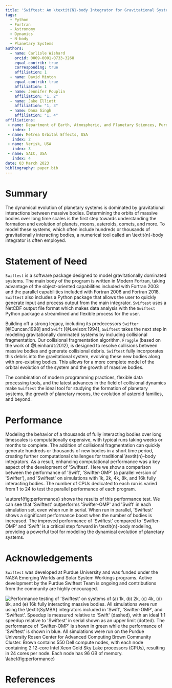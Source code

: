 ```yaml
---
title: 'Swiftest: An \textit{N}-body Integrator for Gravitational Systems'
tags:
  - Python
  - Fortran
  - Astronomy
  - Dynamics
  - N-body
  - Planetary Systems
authors:
  - name: Carlisle Wishard
    orcid: 0009-0001-0733-3268
    equal-contrib: true 
    corresponding: true 
    affiliation: 1
  - name: David Minton
    equal-contrib: true 
    affiliation: 1
  - name: Jennifer Pouplin
    affiliation: "1, 2"
  - name: Jake Elliott
    affiliation: "1, 3"
  - name: Dana Singh
    affiliation: "1, 4"
affiliations:
 - name: Department of Earth, Atmospheric, and Planetary Sciences, Purdue University, USA
   index: 1
 - name: Metrea Orbital Effects, USA
   index: 2
 - name: Verisk, USA
   index: 3
 - name: SAIC, USA
   index: 4
date: 03 March 2023
bibliography: paper.bib
---
```


# Summary

The dynamical evolution of planetary systems is dominated by gravitational interactions between massive bodies. Determining the orbits of massive bodies over long time scales is the first step towards understanding the formation and evolution of planets, moons, asteroids, comets, and more. To model these systems, which often include hundreds or thousands of gravitationally interacting bodies, a numerical tool called an \textit{n}-body integrator is often employed. 

# Statement of Need

`Swiftest` is a software package designed to model gravitationally dominated systems. The main body of the program is written in Modern Fortran, taking advantage of the object-oriented capabilities included with Fortran 2003 and the parallel capabilities included with Fortran 2008 and Fortran 2018. `Swiftest` also includes a Python package that allows the user to quickly generate input and process output from the main integrator. `Swiftest` uses a NetCDF output file format which makes data analysis with the `Swiftest` Python package a streamlined and flexible process for the user. 

Building off a strong legacy, including its predecessors `Swifter` [@Duncan:1998] and `Swift` [@Levison:1994], `Swiftest` takes the next step in modeling gravitationally dominated systems by including collisional fragmentation. Our collisional fragmentation algorithm, `Fraggle` (based on the work of @Leinhardt:2012), is designed to resolve collisions between massive bodies and generate collisional debris. `Swiftest` fully incorporates this debris into the gravitational system, evolving these new bodies along with pre-existing bodies. This allows for a more complete model of the orbital evolution of the system and the growth of massive bodies. 

The combination of modern programming practices, flexible data processing tools, and the latest advances in the field of collisional dynamics make `Swiftest` the ideal tool for studying the formation of planetary systems, the growth of planetary moons, the evolution of asteroid families, and beyond.

# Performance

Modeling the behavior of a thousands of fully interacting bodies over long timescales is computationally expensive, with typical runs taking weeks or months to complete. The addition of collisional fragmentation can quickly generate hundreds or thousands of new bodies in a short time period, creating further computational challenges for traditional \textit{n}-body integrators. As a result, enhancing computational performance was a key aspect of the development of 'Swiftest'. Here we show a comparison between the performance of 'Swift', 'Swifter-OMP' (a parallel version of 'Swifter'), and 'Swiftest' on simulations with 1k, 2k, 4k, 8k, and 16k fully interacting bodies. The number of CPUs dedicated to each run is varied from 1 to 24 to test the parallel performance of each program.

\autoref{fig:performance} shows the results of this performance test. We can see that 'Swiftest' outperforms 'Swifter-OMP' and 'Swift' in each simulation set, even when run in serial. When run in parallel, 'Swiftest' shows a significant performance boost when the number of bodies is increased. The improved performance of 'Swiftest' compared to 'Swifter-OMP' and 'Swift' is a critical step forward in \textit{n}-body modeling, providing a powerful tool for modeling the dynamical evolution of planetary systems.

# Acknowledgements

`Swiftest` was developed at Purdue University and was funded under the NASA Emerging Worlds and Solar System Workings programs. Active development by the Purdue Swiftest Team is ongoing and contributions from the community are highly encouraged.

![Performance testing of 'Swiftest' on systems of (a) 1k, (b) 2k, (c) 4k, (d) 8k, and (e) 16k fully interacting massive bodies. All simulations were run using the \textit{SyMBA} integrators included in 'Swift', 'Swifter-OMP', and 'Swiftest'. Speedup is measured relative to 'Swift' (dashed), with an ideal 1:1 speedup relative to 'Swiftest'  in serial shown as an upper limit (dotted). The performance of 'Swifter-OMP' is shown in green while the performance of 'Swiftest' is shown in blue. All simulations were run on the Purdue University Rosen Center for Advanced Computing Brown Community Cluster. Brown contains 550 Dell compute nodes, with each node containing 2 12-core Intel Xeon Gold Sky Lake processors (CPUs), resulting in 24 cores per node. Each node has 96 GB of memory. \label{fig:performance}](performance.png)

# References